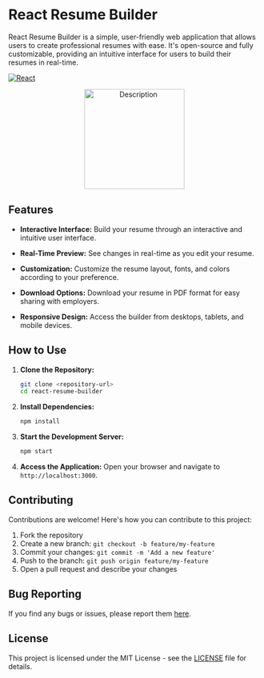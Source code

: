 # React Resume Builder

React Resume Builder is a simple, user-friendly web application that allows users to create professional resumes with ease. It's open-source and fully customizable, providing an intuitive interface for users to build their resumes in real-time.

[![React](https://img.shields.io/badge/React-16.13.1-blue)](https://reactjs.org/)
<div align="center">
  <img src="https://github.com/Rohitashsingh89/OpenResumeBuilder/assets/93479842/5f8af3ee-8454-41d9-8ea6-8e541945810b" width="200px" alt="Description">
</div>


## Features

- **Interactive Interface:** Build your resume through an interactive and intuitive user interface.
- **Real-Time Preview:** See changes in real-time as you edit your resume.
- **Customization:** Customize the resume layout, fonts, and colors according to your preference.
- **Download Options:** Download your resume in PDF format for easy sharing with employers.

- **Responsive Design:** Access the builder from desktops, tablets, and mobile devices.

## How to Use

1. **Clone the Repository:**
   ```bash
   git clone <repository-url>
   cd react-resume-builder
   ```

2. **Install Dependencies:**
   ```bash
   npm install
   ```

3. **Start the Development Server:**
   ```bash
   npm start
   ```

4. **Access the Application:**
   Open your browser and navigate to `http://localhost:3000`.

## Contributing

Contributions are welcome! Here's how you can contribute to this project:

1. Fork the repository
2. Create a new branch: `git checkout -b feature/my-feature`
3. Commit your changes: `git commit -m 'Add a new feature'`
4. Push to the branch: `git push origin feature/my-feature`
5. Open a pull request and describe your changes

## Bug Reporting

If you find any bugs or issues, please report them [here](https://github.com/Rohitashsingh89/OpenResumeBuilder/issues/new).

## License

This project is licensed under the MIT License - see the [LICENSE](LICENSE) file for details.
